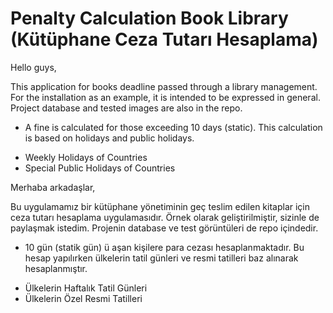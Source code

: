 # Penalty Calculation Book Library (Kütüphane Ceza Tutarı Hesaplama)
Hello guys,

This application for books deadline passed through a library management. For the installation as an example, it is intended to be expressed in general.
Project database and tested images are also in the repo.

* A fine is calculated for those exceeding 10 days (static). This calculation is based on holidays and public holidays.
- Weekly Holidays of Countries
- Special Public Holidays of Countries


Merhaba arkadaşlar,

Bu uygulamamız bir kütüphane yönetiminin geç teslim edilen kitaplar için ceza tutarı hesaplama uygulamasıdır. Örnek olarak geliştirilmiştir, sizinle de paylaşmak istedim.
Projenin database ve test görüntüleri de repo içindedir.

* 10 gün (statik gün) ü aşan kişilere para cezası hesaplanmaktadır. Bu hesap yapılırken ülkelerin tatil günleri ve resmi tatilleri baz alınarak hesaplanmıştır.
- Ülkelerin Haftalık Tatil Günleri
- Ülkelerin Özel Resmi Tatilleri 





